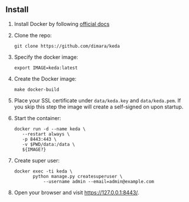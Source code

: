 ## Install

1. Install Docker by following [official docs](https://docs.docker.com/engine/install/debian/)

1. Clone the repo:
   ```
   git clone https://github.com/dimara/keda
   ```

1. Specify the docker image:
   ```
   export IMAGE=keda:latest
   ```

1. Create the Docker image:
   ```
   make docker-build
   ```

1. Place your SSL certificate under ``data/keda.key`` and ``data/keda.pem``.
   If you skip this step the image will create a self-signed on upon startup.

1. Start the container:
   ```
   docker run -d --name keda \
      --restart always \
      -p 8443:443 \
      -v $PWD/data:/data \
      ${IMAGE?}
   ```

1. Create super user:
   ```
   docker exec -ti keda \
          python manage.py createsuperuser \
              --username admin --email=admin@example.com
   ```

1. Open your browser and visit https://127.0.0.1:8443/.
